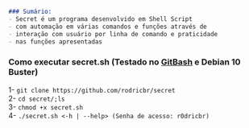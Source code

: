 ```markdown
### Sumário:
- Secret é um programa desenvolvido em Shell Script
- com automação em várias comandos e funções através de
- interação com usuário por linha de comando e praticidade
- nas funções apresentadas
```

### Como executar secret.sh (Testado no [GitBash](https://git-scm.com/downloads) e Debian 10 Buster)
1- `git clone https://github.com/rodricbr/secret` <br>
2- `cd secret/;ls` <br>
3- `chmod +x secret.sh` <br>
4- `./secret.sh <-h | --help> (Senha de acesso: r0dricbr)` <br>

